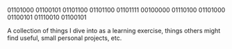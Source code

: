 01101000 01100101 01101100 01101100 01101111 00100000 01110100 01101000 01100101 01110010 01100101

A collection of things I dive into as a learning exercise, things others might find useful, small personal projects, etc.
